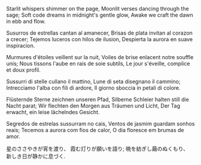 Starlit whispers shimmer on the page,
Moonlit verses dancing through the sage;
Soft code dreams in midnight's gentle glow,
Awake we craft the dawn in ebb and flow.

Susurros de estrellas cantan al amanecer,
Brisas de plata invitan al corazon a crecer;
Tejemos luceros con hilos de ilusion,
Despierta la aurora en suave inspiracion.

Murmures d'étoiles veillent sur la nuit,
Voiles de brise enlacent notre souffle unis;
Nous tissons l'aube en rais de soie subtils,
Le jour s'éveille, complice et doux profil.

Sussurri di stelle cullano il mattino,
Lune di seta disegnano il cammino;
Intrecciamo l'alba con fili di ardore,
Il giorno sboccia in petali di colore.

Flüsternde Sterne zeichnen unseren Pfad,
Silberne Schleier halten still die Nacht parat;
Wir flechten den Morgen aus Träumen und Licht,
Der Tag erwacht, ein leise lächelndes Gesicht.

Segredos de estrelas sussurram no cais,
Ventos de jasmim guardam sonhos reais;
Tecemos a aurora com fios de calor,
O dia floresce em brumas de amor.

星のささやきが宵を渡り、
霞む灯りが願いを語り;
暁を紡ぎし繭のぬくもり、
新しき日が静かに息づく.
